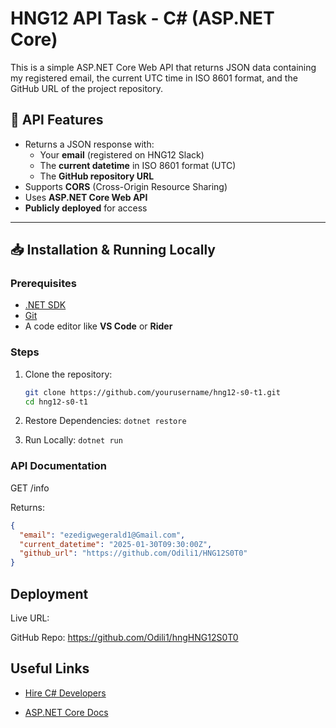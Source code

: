 ﻿# HNG12 API Task - C# (ASP.NET Core)

This is a simple ASP.NET Core Web API that returns JSON data containing my registered email, the current UTC time in ISO 8601 format, and the GitHub URL of the project repository.

## 📌 API Features

- Returns a JSON response with:
  - Your **email** (registered on HNG12 Slack)
  - The **current datetime** in ISO 8601 format (UTC)
  - The **GitHub repository URL**
- Supports **CORS** (Cross-Origin Resource Sharing)
- Uses **ASP.NET Core Web API**
- **Publicly deployed** for access

---

## 📥 Installation & Running Locally

### Prerequisites

- [.NET SDK](https://dotnet.microsoft.com/download)
- [Git](https://git-scm.com/)
- A code editor like **VS Code** or **Rider**

### Steps

1. Clone the repository:
   ```sh
   git clone https://github.com/yourusername/hng12-s0-t1.git
   cd hng12-s0-t1
   ```
2. Restore Dependencies: `dotnet restore`

3. Run Locally: `dotnet run`

### API Documentation

GET /info

Returns:

```json
{
  "email": "ezedigwegerald1@Gmail.com",
  "current_datetime": "2025-01-30T09:30:00Z",
  "github_url": "https://github.com/Odili1/HNG12S0T0"
}
```

## Deployment

Live URL:

GitHub Repo: https://github.com/Odili1/hngHNG12S0T0

## Useful Links

- [Hire C# Developers](https://hng.tech/hire/csharp-developers)

- [ASP.NET Core Docs](https://learn.microsoft.com/en-us/aspnet/core/)
